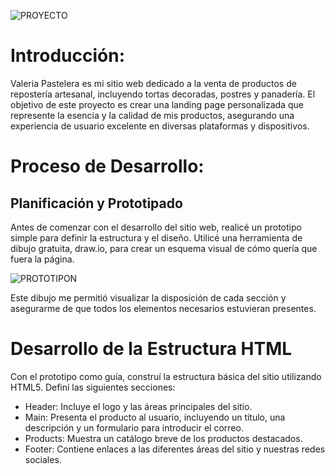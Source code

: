 ![PROYECTO](https://github.com/Mariavaleriavarela/Proyecto3/assets/162743143/546cf999-db5e-4bbd-b4e0-1d10b97beb8b)

# Introducción:
Valeria Pastelera es mi sitio web dedicado a la venta de productos de repostería artesanal, incluyendo tortas decoradas, postres y panadería. El objetivo de este proyecto es crear una landing page personalizada que represente la esencia y la calidad de mis productos, asegurando una experiencia de usuario excelente en diversas plataformas y dispositivos.

# Proceso de Desarrollo:
## Planificación y Prototipado
Antes de comenzar con el desarrollo del sitio web, realicé un prototipo simple para definir la estructura y el diseño. Utilicé una herramienta de dibujo gratuita, draw.io, para crear un esquema visual de cómo quería que fuera la página.

![PROTOTIPON](https://github.com/Mariavaleriavarela/Proyecto3/assets/162743143/c48425e8-c0bc-4c13-b6b8-c7d41131f4e2)

Este dibujo me permitió visualizar la disposición de cada sección y asegurarme de que todos los elementos necesarios estuvieran presentes.

# Desarrollo de la Estructura HTML
Con el prototipo como guía, construí la estructura básica del sitio utilizando HTML5. Definí las siguientes secciones:

- Header: Incluye el logo y las áreas principales del sitio.
- Main: Presenta el producto al usuario, incluyendo un título, una descripción y un formulario para introducir el correo.
- Products: Muestra un catálogo breve de los productos destacados.
- Footer: Contiene enlaces a las diferentes áreas del sitio y nuestras redes sociales.
